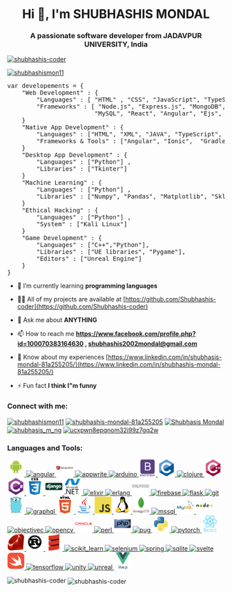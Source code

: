 <h1 align="center">Hi 👋, I'm SHUBHASHIS MONDAL</h1>
<h3 align="center">A passionate software developer from JADAVPUR UNIVERSITY, India</h3>

<p align="left"> <a href="https://github.com/ryo-ma/github-profile-trophy"><img src="https://github-profile-trophy.vercel.app/?username=shubhashis-coder" alt="shubhashis-coder" /></a> </p>

<p align="left"> <a href="https://twitter.com/shubhashismon11" target="blank"><img src="https://img.shields.io/twitter/follow/shubhashismon11?logo=twitter&style=for-the-badge" alt="shubhashismon11" /></a> </p>
<pre>var developements = {
    <span class="pl-s"><span class="pl-pds">"</span>Web Development<span class="pl-pds">"</span></span> <span class="pl-c1">:</span> {
        <span class="pl-s"><span class="pl-pds">"</span>Languages<span class="pl-pds">"</span></span> <span class="pl-c1">:</span> [ <span class="pl-s"><span class="pl-pds">"</span>HTML<span class="pl-pds">"</span></span> , <span class="pl-s"><span class="pl-pds">"</span>CSS<span class="pl-pds">"</span></span>, <span class="pl-s"><span class="pl-pds">"</span>JavaScript<span class="pl-pds">"</span></span>, <span class="pl-s"><span class="pl-pds">"</span>TypeScript<span class="pl-pds">"</span></span> ] ,
        <span class="pl-s"><span class="pl-pds">"</span>Frameworks<span class="pl-pds">"</span></span> <span class="pl-c1">:</span> [ <span class="pl-s"><span class="pl-pds">"</span>Node.js<span class="pl-pds">"</span></span>, <span class="pl-s"><span class="pl-pds">"</span>Express.js<span class="pl-pds">"</span></span>, <span class="pl-s"><span class="pl-pds">"</span>MongoDB<span class="pl-pds">"</span></span>, 
                        <span class="pl-s"><span class="pl-pds">"</span>MySQL<span class="pl-pds">"</span></span>, <span class="pl-s"><span class="pl-pds">"</span>React<span class="pl-pds">"</span></span>, <span class="pl-s"><span class="pl-pds">"</span>Angular<span class="pl-pds">"</span></span>, <span class="pl-s"><span class="pl-pds">"</span>Ejs<span class="pl-pds">"</span></span>, <span class="pl-s"><span class="pl-pds">"</span>Bootstrap<span class="pl-pds">"</span></span> ]
    }
    <span class="pl-s"><span class="pl-pds">"</span>Native App Development<span class="pl-pds">"</span></span> <span class="pl-c1">:</span> {
        <span class="pl-s"><span class="pl-pds">"</span>Languages<span class="pl-pds">"</span></span> <span class="pl-c1">:</span> [<span class="pl-s"><span class="pl-pds">"</span>HTML<span class="pl-pds">"</span></span>, <span class="pl-s"><span class="pl-pds">"</span>XML<span class="pl-pds">"</span></span>, <span class="pl-s"><span class="pl-pds">"</span>JAVA<span class="pl-pds">"</span></span>, <span class="pl-s"><span class="pl-pds">"</span>TypeScript<span class="pl-pds">"</span></span>, <span class="pl-s"><span class="pl-pds">"</span>SCSS<span class="pl-pds">"</span></span> ] ,
        <span class="pl-s"><span class="pl-pds">"</span>Frameworks &amp; Tools<span class="pl-pds">"</span></span> <span class="pl-c1">:</span> [<span class="pl-s"><span class="pl-pds">"</span>Angular<span class="pl-pds">"</span></span>, <span class="pl-s"><span class="pl-pds">"</span>Ionic<span class="pl-pds">"</span></span>,  <span class="pl-s"><span class="pl-pds">"</span>Gradle<span class="pl-pds">"</span></span>, <span class="pl-s"><span class="pl-pds">"</span>Android Studio<span class="pl-pds">"</span></span>, <span class="pl-s"><span class="pl-pds">"</span>Google APIs<span class="pl-pds">"</span></span>]
    }
    <span class="pl-s"><span class="pl-pds">"</span>Desktop App Development<span class="pl-pds">"</span></span> <span class="pl-c1">:</span> {
        <span class="pl-s"><span class="pl-pds">"</span>Languages<span class="pl-pds">"</span></span> <span class="pl-c1">:</span> [<span class="pl-s"><span class="pl-pds">"</span>Python<span class="pl-pds">"</span></span>] ,
        <span class="pl-s"><span class="pl-pds">"</span>Libraries<span class="pl-pds">"</span></span> <span class="pl-c1">:</span> [<span class="pl-s"><span class="pl-pds">"</span>Tkinter<span class="pl-pds">"</span></span>]
    }
    <span class="pl-s"><span class="pl-pds">"</span>Machine Learning<span class="pl-pds">"</span></span> <span class="pl-c1">:</span> {
        <span class="pl-s"><span class="pl-pds">"</span>Languages<span class="pl-pds">"</span></span> <span class="pl-c1">:</span> [<span class="pl-s"><span class="pl-pds">"</span>Python<span class="pl-pds">"</span></span>] ,
        <span class="pl-s"><span class="pl-pds">"</span>Libraries<span class="pl-pds">"</span></span> <span class="pl-c1">:</span> [<span class="pl-s"><span class="pl-pds">"</span>Numpy<span class="pl-pds">"</span></span>, <span class="pl-s"><span class="pl-pds">"</span>Pandas<span class="pl-pds">"</span></span>, <span class="pl-s"><span class="pl-pds">"</span>Matplotlib<span class="pl-pds">"</span></span>, <span class="pl-s"><span class="pl-pds">"</span>Sklearn<span class="pl-pds">"</span></span>, <span class="pl-s"><span class="pl-pds">"</span>OpenCV<span class="pl-pds">"</span></span> ]
    }
    <span class="pl-s"><span class="pl-pds">"</span>Ethical Hacking<span class="pl-pds">"</span></span> <span class="pl-c1">:</span> {
        <span class="pl-s"><span class="pl-pds">"</span>Languages<span class="pl-pds">"</span></span> <span class="pl-c1">:</span> [<span class="pl-s"><span class="pl-pds">"</span>Python<span class="pl-pds">"</span></span>] ,
        <span class="pl-s"><span class="pl-pds">"</span>System<span class="pl-pds">"</span></span> <span class="pl-c1">:</span> [<span class="pl-s"><span class="pl-pds">"</span>Kali Linux<span class="pl-pds">"</span></span>]
    }
    <span class="pl-s"><span class="pl-pds">"</span>Game Development<span class="pl-pds">"</span></span> <span class="pl-c1">:</span> {
        <span class="pl-s"><span class="pl-pds">"</span>Languages<span class="pl-pds">"</span></span> <span class="pl-c1">:</span> [<span class="pl-s"><span class="pl-pds">"</span>C++<span class="pl-pds">"</span></span>,<span class="pl-s"><span class="pl-pds">"</span>Python<span class="pl-pds">"</span></span>],
        <span class="pl-s"><span class="pl-pds">"</span>Libraries<span class="pl-pds">"</span></span> <span class="pl-c1">:</span> [<span class="pl-s"><span class="pl-pds">"</span>UE libraries<span class="pl-pds">"</span></span>, <span class="pl-s"><span class="pl-pds">"</span>Pygame<span class="pl-pds">"</span></span>],
        <span class="pl-s"><span class="pl-pds">"</span>Editors<span class="pl-pds">"</span></span> <span class="pl-c1">:</span> [<span class="pl-s"><span class="pl-pds">"</span>Unreal Engine<span class="pl-pds">"</span></span>]
    }
}</pre>

- 🌱 I’m currently learning **programming languages**

- 👨‍💻 All of my projects are available at [https://github.com/Shubhashis-coder](https://github.com/Shubhashis-coder)

- 💬 Ask me about **ANYTHING**

- 📫 How to reach me **https://www.facebook.com/profile.php?id=100070383164630 , shubhashis2002mondal@gmail.com**

- 📄 Know about my experiences [https://www.linkedin.com/in/shubhasis-mondal-81a255205/](https://www.linkedin.com/in/shubhashis-mondal-81a255205/)

- ⚡ Fun fact **I think I"m funny**



<h3 align="left">Connect with me:</h3>
<p align="left">
<a href="https://twitter.com/shubhashismon11" target="blank"><img align="center" src="https://raw.githubusercontent.com/rahuldkjain/github-profile-readme-generator/master/src/images/icons/Social/twitter.svg" alt="shubhashismon11" height="30" width="40" /></a>
<a href="https://linkedin.com/in/shubhashis-mondal-81a255205" target="blank"><img align="center" src="https://raw.githubusercontent.com/rahuldkjain/github-profile-readme-generator/master/src/images/icons/Social/linked-in-alt.svg" alt="shubhashis-mondal-81a255205" height="30" width="40" /></a>
<a href="https://www.facebook.com/profile.php?id=100070383164630" target="blank"><img align="center" src="https://raw.githubusercontent.com/rahuldkjain/github-profile-readme-generator/master/src/images/icons/Social/facebook.svg" alt="Shubhasis Mondal" height="30" width="40" /></a>
<a href="https://www.instagram.com/pseudo_rock1" target="blank"><img align="center" src="https://raw.githubusercontent.com/rahuldkjain/github-profile-readme-generator/master/src/images/icons/Social/instagram.svg" alt="shubhasis_m_ng" height="30" width="40" /></a>
<a href="https://www.youtube.com/channel/UCXpWn8ePqNoM32I99z7GQ2w" target="blank"><img align="center" src="https://raw.githubusercontent.com/rahuldkjain/github-profile-readme-generator/master/src/images/icons/Social/youtube.svg" alt="ucxpwn8epqnom32i99z7gq2w" height="30" width="40" /></a>
</p>

<h3 align="left">Languages and Tools:</h3>
<p align="left"> <a href="https://developer.android.com" target="_blank"> <img src="https://raw.githubusercontent.com/devicons/devicon/master/icons/android/android-original-wordmark.svg" alt="android" width="40" height="40"/> </a> <a href="https://angular.io" target="_blank"> <img src="https://angular.io/assets/images/logos/angular/angular.svg" alt="angular" width="40" height="40"/> </a> <a href="https://angular.io" target="_blank"> <img src="https://raw.githubusercontent.com/devicons/devicon/master/icons/angularjs/angularjs-original-wordmark.svg" alt="angularjs" width="40" height="40"/> </a> <a href="https://appwrite.io" target="_blank"> <img src="https://www.vectorlogo.zone/logos/appwriteio/appwriteio-icon.svg" alt="appwrite" width="40" height="40"/> </a> <a href="https://www.arduino.cc/" target="_blank"> <img src="https://cdn.worldvectorlogo.com/logos/arduino-1.svg" alt="arduino" width="40" height="40"/> </a> <a href="https://getbootstrap.com" target="_blank"> <img src="https://raw.githubusercontent.com/devicons/devicon/master/icons/bootstrap/bootstrap-plain-wordmark.svg" alt="bootstrap" width="40" height="40"/> </a> <a href="https://www.cprogramming.com/" target="_blank"> <img src="https://raw.githubusercontent.com/devicons/devicon/master/icons/c/c-original.svg" alt="c" width="40" height="40"/> </a> <a href="https://clojure.org/" target="_blank"> <img src="https://upload.wikimedia.org/wikipedia/commons/5/5d/Clojure_logo.svg" alt="clojure" width="40" height="40"/> </a> <a href="https://www.w3schools.com/cpp/" target="_blank"> <img src="https://raw.githubusercontent.com/devicons/devicon/master/icons/cplusplus/cplusplus-original.svg" alt="cplusplus" width="40" height="40"/> </a> <a href="https://www.w3schools.com/cs/" target="_blank"> <img src="https://raw.githubusercontent.com/devicons/devicon/master/icons/csharp/csharp-original.svg" alt="csharp" width="40" height="40"/> </a> <a href="https://www.w3schools.com/css/" target="_blank"> <img src="https://raw.githubusercontent.com/devicons/devicon/master/icons/css3/css3-original-wordmark.svg" alt="css3" width="40" height="40"/> </a> <a href="https://www.djangoproject.com/" target="_blank"> <img src="https://raw.githubusercontent.com/devicons/devicon/master/icons/django/django-original.svg" alt="django" width="40" height="40"/> </a> <a href="https://dotnet.microsoft.com/" target="_blank"> <img src="https://raw.githubusercontent.com/devicons/devicon/master/icons/dot-net/dot-net-original-wordmark.svg" alt="dotnet" width="40" height="40"/> </a> <a href="https://elixir-lang.org" target="_blank"> <img src="https://www.vectorlogo.zone/logos/elixir-lang/elixir-lang-icon.svg" alt="elixir" width="40" height="40"/> </a> <a href="https://www.erlang.org/" target="_blank"> <img src="https://www.vectorlogo.zone/logos/erlang/erlang-official.svg" alt="erlang" width="40" height="40"/> </a> <a href="https://expressjs.com" target="_blank"> <img src="https://raw.githubusercontent.com/devicons/devicon/master/icons/express/express-original-wordmark.svg" alt="express" width="40" height="40"/> </a> <a href="https://firebase.google.com/" target="_blank"> <img src="https://www.vectorlogo.zone/logos/firebase/firebase-icon.svg" alt="firebase" width="40" height="40"/> </a> <a href="https://flask.palletsprojects.com/" target="_blank"> <img src="https://www.vectorlogo.zone/logos/pocoo_flask/pocoo_flask-icon.svg" alt="flask" width="40" height="40"/> </a> <a href="https://git-scm.com/" target="_blank"> <img src="https://www.vectorlogo.zone/logos/git-scm/git-scm-icon.svg" alt="git" width="40" height="40"/> </a> <a href="https://golang.org" target="_blank"> <img src="https://raw.githubusercontent.com/devicons/devicon/master/icons/go/go-original.svg" alt="go" width="40" height="40"/> </a> <a href="https://graphql.org" target="_blank"> <img src="https://www.vectorlogo.zone/logos/graphql/graphql-icon.svg" alt="graphql" width="40" height="40"/> </a> <a href="https://www.w3.org/html/" target="_blank"> <img src="https://raw.githubusercontent.com/devicons/devicon/master/icons/html5/html5-original-wordmark.svg" alt="html5" width="40" height="40"/> </a> <a href="https://www.java.com" target="_blank"> <img src="https://raw.githubusercontent.com/devicons/devicon/master/icons/java/java-original.svg" alt="java" width="40" height="40"/> </a> <a href="https://developer.mozilla.org/en-US/docs/Web/JavaScript" target="_blank"> <img src="https://raw.githubusercontent.com/devicons/devicon/master/icons/javascript/javascript-original.svg" alt="javascript" width="40" height="40"/> </a> <a href="https://www.linux.org/" target="_blank"> <img src="https://raw.githubusercontent.com/devicons/devicon/master/icons/linux/linux-original.svg" alt="linux" width="40" height="40"/> </a> <a href="https://www.mongodb.com/" target="_blank"> <img src="https://raw.githubusercontent.com/devicons/devicon/master/icons/mongodb/mongodb-original-wordmark.svg" alt="mongodb" width="40" height="40"/> </a> <a href="https://www.microsoft.com/en-us/sql-server" target="_blank"> <img src="https://www.svgrepo.com/show/303229/microsoft-sql-server-logo.svg" alt="mssql" width="40" height="40"/> </a> <a href="https://www.mysql.com/" target="_blank"> <img src="https://raw.githubusercontent.com/devicons/devicon/master/icons/mysql/mysql-original-wordmark.svg" alt="mysql" width="40" height="40"/> </a> <a href="https://nodejs.org" target="_blank"> <img src="https://raw.githubusercontent.com/devicons/devicon/master/icons/nodejs/nodejs-original-wordmark.svg" alt="nodejs" width="40" height="40"/> </a> <a href="https://developer.apple.com/library/archive/documentation/Cocoa/Conceptual/ProgrammingWithObjectiveC/Introduction/Introduction.html" target="_blank"> <img src="https://www.vectorlogo.zone/logos/apple_objectivec/apple_objectivec-icon.svg" alt="objectivec" width="40" height="40"/> </a> <a href="https://opencv.org/" target="_blank"> <img src="https://www.vectorlogo.zone/logos/opencv/opencv-icon.svg" alt="opencv" width="40" height="40"/> </a> <a href="https://www.oracle.com/" target="_blank"> <img src="https://raw.githubusercontent.com/devicons/devicon/master/icons/oracle/oracle-original.svg" alt="oracle" width="40" height="40"/> </a> <a href="https://www.perl.org/" target="_blank"> <img src="https://api.iconify.design/logos-perl.svg" alt="perl" width="40" height="40"/> </a> <a href="https://www.php.net" target="_blank"> <img src="https://raw.githubusercontent.com/devicons/devicon/master/icons/php/php-original.svg" alt="php" width="40" height="40"/> </a> <a href="https://pugjs.org" target="_blank"> <img src="https://cdn.worldvectorlogo.com/logos/pug.svg" alt="pug" width="40" height="40"/> </a> <a href="https://www.python.org" target="_blank"> <img src="https://raw.githubusercontent.com/devicons/devicon/master/icons/python/python-original.svg" alt="python" width="40" height="40"/> </a> <a href="https://pytorch.org/" target="_blank"> <img src="https://www.vectorlogo.zone/logos/pytorch/pytorch-icon.svg" alt="pytorch" width="40" height="40"/> </a> <a href="https://reactjs.org/" target="_blank"> <img src="https://raw.githubusercontent.com/devicons/devicon/master/icons/react/react-original-wordmark.svg" alt="react" width="40" height="40"/> </a> <a href="https://www.ruby-lang.org/en/" target="_blank"> <img src="https://raw.githubusercontent.com/devicons/devicon/master/icons/ruby/ruby-original.svg" alt="ruby" width="40" height="40"/> </a> <a href="https://www.rust-lang.org" target="_blank"> <img src="https://raw.githubusercontent.com/devicons/devicon/master/icons/rust/rust-plain.svg" alt="rust" width="40" height="40"/> </a> <a href="https://www.scala-lang.org" target="_blank"> <img src="https://raw.githubusercontent.com/devicons/devicon/master/icons/scala/scala-original.svg" alt="scala" width="40" height="40"/> </a> <a href="https://scikit-learn.org/" target="_blank"> <img src="https://upload.wikimedia.org/wikipedia/commons/0/05/Scikit_learn_logo_small.svg" alt="scikit_learn" width="40" height="40"/> </a> <a href="https://www.selenium.dev" target="_blank"> <img src="https://raw.githubusercontent.com/detain/svg-logos/780f25886640cef088af994181646db2f6b1a3f8/svg/selenium-logo.svg" alt="selenium" width="40" height="40"/> </a> <a href="https://spring.io/" target="_blank"> <img src="https://www.vectorlogo.zone/logos/springio/springio-icon.svg" alt="spring" width="40" height="40"/> </a> <a href="https://www.sqlite.org/" target="_blank"> <img src="https://www.vectorlogo.zone/logos/sqlite/sqlite-icon.svg" alt="sqlite" width="40" height="40"/> </a> <a href="https://svelte.dev" target="_blank"> <img src="https://upload.wikimedia.org/wikipedia/commons/1/1b/Svelte_Logo.svg" alt="svelte" width="40" height="40"/> </a> <a href="https://developer.apple.com/swift/" target="_blank"> <img src="https://raw.githubusercontent.com/devicons/devicon/master/icons/swift/swift-original.svg" alt="swift" width="40" height="40"/> </a> <a href="https://www.tensorflow.org" target="_blank"> <img src="https://www.vectorlogo.zone/logos/tensorflow/tensorflow-icon.svg" alt="tensorflow" width="40" height="40"/> </a> <a href="https://unity.com/" target="_blank"> <img src="https://www.vectorlogo.zone/logos/unity3d/unity3d-icon.svg" alt="unity" width="40" height="40"/> </a> <a href="https://unrealengine.com/" target="_blank"> <img src="https://raw.githubusercontent.com/kenangundogan/fontisto/036b7eca71aab1bef8e6a0518f7329f13ed62f6b/icons/svg/brand/unreal-engine.svg" alt="unreal" width="40" height="40"/> </a> <a href="https://vuejs.org/" target="_blank"> <img src="https://raw.githubusercontent.com/devicons/devicon/master/icons/vuejs/vuejs-original-wordmark.svg" alt="vuejs" width="40" height="40"/> </a> </p>

<p><img align="left" src="https://github-readme-stats.vercel.app/api/top-langs?username=shubhashis-coder&show_icons=true&locale=en&layout=compact" alt="shubhashis-coder" /></p>

<p>&nbsp;<img align="center" src="https://github-readme-stats.vercel.app/api?username=shubhashis-coder&show_icons=true&locale=en" alt="shubhashis-coder" /></p>


